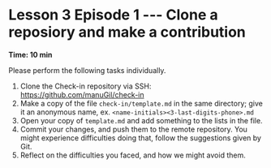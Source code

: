 
# Lesson 3 Episode 1 --- Clone a reposiory and make a contribution 
**Time: 10 min**

Please perform the following tasks individually.

1. Clone the Check-in repository via SSH: https://github.com/manuGil/check-in
1. Make a copy of the file `check-in/template.md` in the same directory; give it an anonymous name, ex. `<name-initials><3-last-digits-phone>.md`
1. Open your copy of `template.md` and add something to the lists in the file.
1. Commit your changes, and push them to the remote repository. You might experience difficulties doing that, follow the suggestions given by Git.
1. Reflect on the difficulties you faced, and how we might avoid them.